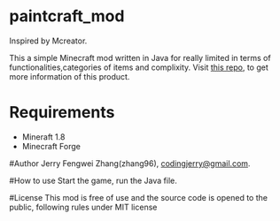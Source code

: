 # paintcraft_mod
Inspired by Mcreator.

This a simple Minecraft mod written in Java for really limited in terms of functionalities,categories of items and complixity.
Visit [this repo](https://github.com/vpetkar/paintcraft), to get more information of this product.

# Requirements
- Mineraft 1.8
- Minecraft Forge

#Author 
Jerry Fengwei Zhang(zhang96), codingjerry@gmail.com.

#How to use
Start the game, run the Java file.

#License
This mod is free of use and the source code is opened to the public, following rules under MIT license
